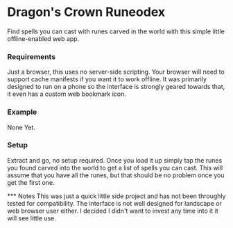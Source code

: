 # Dragon's Crown Runeodex

Find spells you can cast with runes carved in the world with this simple little offline-enabled web app.

### Requirements
Just a browser, this uses no server-side scripting. Your browser will need to support cache manifests if you want it to work offline. It was primarily designed to run on a phone so the interface is strongly geared towards that, it even has a custom web bookmark icon.

### Example
None Yet.

### Setup
Extract and go, no setup required. Once you load it up simply tap the runes you found carved into the world to get a list of spells you can cast. This will assume that you have all the runes, but that should be no problem once you get the first one.

*** Notes
This was just a quick little side project and has not been throughly tested for compatibility. The interface is not well designed for landscape or web browser user either. I decided I didn't want to invest any time into it it will see little use.